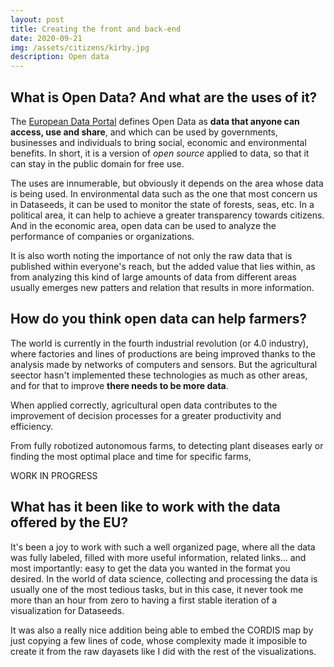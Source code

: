 ```yaml
---
layout: post
title: Creating the front and back-end
date: 2020-09-21
img: /assets/citizens/kirby.jpg
description: Open data
---
```


## What is Open Data? And what are the uses of it?

The
[European Data Portal](https://www.europeandataportal.eu/elearning/en/module1/#/id/co-01)
defines Open Data as **data that anyone can access, use and share**, and which
can be used by governments, businesses and individuals to bring social, economic
and environmental benefits. In short, it is a version of *open source* applied
to data, so that it can stay in the public domain for free use.

The uses are innumerable, but obviously it depends on the area whose data is
being used. In environmental data such as the one that most concern us in
Dataseeds, it can be used to monitor the state of forests, seas, etc. In a
political area, it can help to achieve a greater transparency towards citizens.
And in the economic area, open data can be used to analyze the performance of
companies or organizations.

It is also worth noting the importance of not only the raw data that is
published within everyone's reach, but the <span class="highlighted">added value
that lies within</span>, as from analyzing this kind of large amounts of data
from different areas usually emerges new patters and relation that results in
more information.



## How do you think open data can help farmers?

The world is currently in the fourth industrial revolution (or 4.0 industry),
where factories and lines of productions are being improved thanks to the
analysis made by networks of computers and sensors. But the agricultural seector
hasn't implemented these technologies as much as other areas, and for that to
improve **there needs to be more data**.

When applied correctly, agricultural open data contributes to the improvement of
decision processes for a greater productivity and efficiency. 

From fully robotized autonomous farms, to detecting plant diseases early or
finding the most optimal place and time for specific farms,

WORK IN PROGRESS



## What has it been like to work with the data offered by the EU?

It's been a joy to work with such a well organized page, where all the data was
fully labeled, filled with more useful information, related links... and most
importantly: <span class="highlighted">easy to get the data you wanted in the
format you desired</span>. In the world of data science, collecting and
processing the data is usually one of the most tedious tasks, but in this case,
it never took me more than an hour from zero to having a first stable iteration
of a visualization for Dataseeds.

It was also a really nice addition being able to embed the CORDIS map by just
copying a few lines of code, whose complexity made it imposible to create it
from the raw dayasets like I did with the rest of the visualizations.

<!-- 
########################################
NEGRITA     CURSIVA

**texto**   *texto*

########################################
RESALTADO

<span class="highlighted">texto</span>

########################################
IMAGENES: 

<p class="post-image">

    <img src="https://i.ytimg.com/vi/gUIJ-UkQsXI/maxresdefault.jpg" style="max-width: 400px; width: 90%">
    <p class="post-image-label">Figure 1: A cute kitty</p>

</p>

########################################
LINKS

[texto](https://dataseeds.github.io)

-->